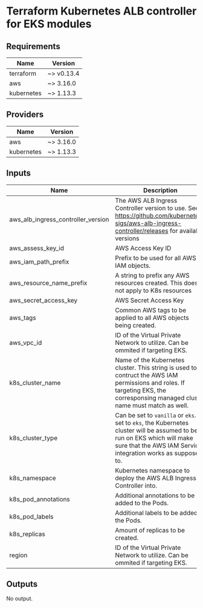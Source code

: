# Terraform Kubernetes ALB controller for EKS modules 

<!-- BEGINNING OF PRE-COMMIT-TERRAFORM DOCS HOOK -->
## Requirements

| Name | Version |
|------|---------|
| terraform | ~> v0.13.4 |
| aws | ~> 3.16.0 |
| kubernetes | ~> 1.13.3 |

## Providers

| Name | Version |
|------|---------|
| aws | ~> 3.16.0 |
| kubernetes | ~> 1.13.3 |

## Inputs

| Name | Description | Type | Default | Required |
|------|-------------|------|---------|:--------:|
| aws\_alb\_ingress\_controller\_version | The AWS ALB Ingress Controller version to use. See https://github.com/kubernetes-sigs/aws-alb-ingress-controller/releases for available versions | `string` | `"1.1.7"` | no |
| aws\_assess\_key\_id | AWS Access Key ID | `string` | n/a | yes |
| aws\_iam\_path\_prefix | Prefix to be used for all AWS IAM objects. | `string` | `""` | no |
| aws\_resource\_name\_prefix | A string to prefix any AWS resources created. This does not apply to K8s resources | `string` | `"k8s-"` | no |
| aws\_secret\_access\_key | AWS Secret Access Key | `string` | n/a | yes |
| aws\_tags | Common AWS tags to be applied to all AWS objects being created. | `map(string)` | `{}` | no |
| aws\_vpc\_id | ID of the Virtual Private Network to utilize. Can be ommited if targeting EKS. | `string` | `null` | no |
| k8s\_cluster\_name | Name of the Kubernetes cluster. This string is used to contruct the AWS IAM permissions and roles. If targeting EKS, the corresponsing managed cluster name must match as well. | `string` | n/a | yes |
| k8s\_cluster\_type | Can be set to `vanilla` or `eks`. If set to `eks`, the Kubernetes cluster will be assumed to be run on EKS which will make sure that the AWS IAM Service integration works as supposed to. | `string` | `"vanilla"` | no |
| k8s\_namespace | Kubernetes namespace to deploy the AWS ALB Ingress Controller into. | `string` | `"default"` | no |
| k8s\_pod\_annotations | Additional annotations to be added to the Pods. | `map(string)` | `{}` | no |
| k8s\_pod\_labels | Additional labels to be added to the Pods. | `map(string)` | `{}` | no |
| k8s\_replicas | Amount of replicas to be created. | `number` | `1` | no |
| region | ID of the Virtual Private Network to utilize. Can be ommited if targeting EKS. | `string` | `"ap-southeast-1"` | no |

## Outputs

No output.

<!-- END OF PRE-COMMIT-TERRAFORM DOCS HOOK -->
